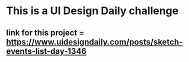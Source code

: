 # This is a UI Design Daily challenge

## link for this project = https://www.uidesigndaily.com/posts/sketch-events-list-day-1346
